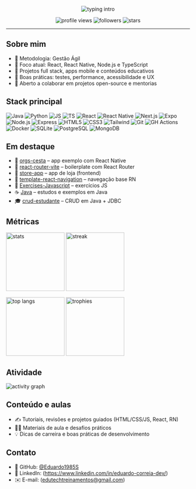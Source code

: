 <!-- README de Perfil - Eduardo1985S -->

<p align="center">
  <img src="https://readme-typing-svg.demolab.com?font=Fira+Code&weight=500&size=24&pause=900&color=2F81F7&width=550&lines=Ol%C3%A1%2C+eu+sou+o+EDUARDO+CORREIA+%F0%9F%91%8B;Desenvolvedor+Web+%2F+Mobile;React+%7C+React+Native+%7C+Node.js+%7C+TypeScript;Instrutor+%2F+Criador+de+conte%C3%BAdo" alt="typing intro" />
</p>

<p align="center">
  <img src="https://komarev.com/ghpvc/?username=Eduardo1985S&label=Visualiza%C3%A7%C3%B5es&color=0e75b6&style=for-the-badge" alt="profile views" />
  <img src="https://img.shields.io/github/followers/Eduardo1985S?label=Seguidores&style=for-the-badge" alt="followers" />
  <img src="https://img.shields.io/github/stars/Eduardo1985S?label=Stars&style=for-the-badge" alt="stars" />
</p>

---

## Sobre mim
- 💪 Metodologia: Gestão Ágil
- 🎯 Foco atual: React, React Native, Node.js e TypeScript
- 🚀 Projetos full stack, apps mobile e conteúdos educativos
- 🧭 Boas práticas: testes, performance, acessibilidade e UX
- 🤝 Aberto a colaborar em projetos open-source e mentorias

## Stack principal
<p>
  <img src="https://img.shields.io/badge/Java-007396?logo=openjdk&logoColor=fff" alt="Java" />
  <img src="https://img.shields.io/badge/Python-3776AB?logo=python&logoColor=fff" alt="Python" />
  <img src="https://img.shields.io/badge/JavaScript-F7DF1E?logo=javascript&logoColor=222" alt="JS" />
  <img src="https://img.shields.io/badge/TypeScript-3178C6?logo=typescript&logoColor=fff" alt="TS" />
  <img src="https://img.shields.io/badge/React-20232a?logo=react&logoColor=61DAFB" alt="React" />
  <img src="https://img.shields.io/badge/React%20Native-20232a?logo=react&logoColor=61DAFB" alt="React Native" />
  <img src="https://img.shields.io/badge/Next.js-000?logo=next.js&logoColor=fff" alt="Next.js" />
  <img src="https://img.shields.io/badge/Expo-000?logo=expo&logoColor=fff" alt="Expo" />
  <img src="https://img.shields.io/badge/Node.js-43853D?logo=node.js&logoColor=fff" alt="Node.js" />
  <img src="https://img.shields.io/badge/Express-000?logo=express&logoColor=fff" alt="Express" />
  <img src="https://img.shields.io/badge/HTML5-E34F26?logo=html5&logoColor=fff" alt="HTML5" />
  <img src="https://img.shields.io/badge/CSS3-1572B6?logo=css3&logoColor=fff" alt="CSS3" />
  <img src="https://img.shields.io/badge/Tailwind-38B2AC?logo=tailwindcss&logoColor=fff" alt="Tailwind" />
  <img src="https://img.shields.io/badge/Git-F05032?logo=git&logoColor=fff" alt="Git" />
  <img src="https://img.shields.io/badge/GitHub%20Actions-2671E5?logo=githubactions&logoColor=fff" alt="GH Actions" />
  <img src="https://img.shields.io/badge/Docker-2496ED?logo=docker&logoColor=fff" alt="Docker" />
  <img src="https://img.shields.io/badge/SQLite-003B57?logo=sqlite&logoColor=fff" alt="SQLite" />
  <img src="https://img.shields.io/badge/PostgreSQL-4169E1?logo=postgresql&logoColor=fff" alt="PostgreSQL" />
  <img src="https://img.shields.io/badge/MongoDB-47A248?logo=mongodb&logoColor=fff" alt="MongoDB" />
</p>

## Em destaque
- 🧺 [orgs-cesta](https://github.com/Eduardo1985S/orgs-cesta) – app exemplo com React Native
- 🧭 [react-router-vite](https://github.com/Eduardo1985S/react-router-vite) – boilerplate com React Router
- 🏬 [store-app](https://github.com/Eduardo1985S/store-app) – app de loja (frontend)
- 🧭 [template-react-navigation](https://github.com/Eduardo1985S/template-react-navigation) – navegação base RN
- 📘 [Exercises-Javascript](https://github.com/Eduardo1985S/Exercises-Javascript) – exercícios JS
- ☕ [Java](https://github.com/Eduardo1985S/Java) – estudos e exemplos em Java
- 🎓 [crud-estudante](https://github.com/Eduardo1985S/crud-estudante) – CRUD em Java + JDBC

## Métricas
<p>
  <img height="160" src="https://github-readme-stats.vercel.app/api?username=Eduardo1985S&show_icons=true&theme=github_dark&hide_border=true" alt="stats" />
  <img height="160" src="https://streak-stats.demolab.com?user=Eduardo1985S&theme=github-dark-blue&hide_border=true" alt="streak" />
</p>

<p>
  <img height="160" src="https://github-readme-stats.vercel.app/api/top-langs/?username=Eduardo1985S&layout=compact&theme=github_dark&hide_border=true" alt="top langs" />
  <img height="160" src="https://github-profile-trophy.vercel.app/?username=Eduardo1985S&theme=onedark&no-frame=true&row=1&column=6" alt="trophies" />
</p>

## Atividade
<p>
  <img src="https://github-readme-activity-graph.vercel.app/graph?username=Eduardo1985S&theme=github-compact&hide_border=true" alt="activity graph" />
</p>

## Conteúdo e aulas
- ✍️ Tutoriais, revisões e projetos guiados (HTML/CSS/JS, React, RN)
- 🧑‍🏫 Materiais de aula e desafios práticos
- 💡 Dicas de carreira e boas práticas de desenvolvimento

## Contato
- 🔗 GitHub: [@Eduardo1985S](https://github.com/Eduardo1985S)
- 💼 LinkedIn: (https://www.linkedin.com/in/eduardo-correia-dev/)
- ✉️ E-mail: (edutechtreinamentos@gmail.com)


